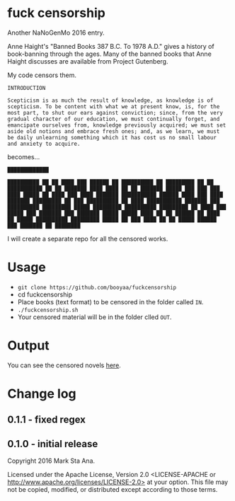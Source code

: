 # fuck censorship

Another NaNoGenMo 2016 entry.

Anne Haight's "Banned Books 387 B.C. To 1978 A.D." gives a history of
book-banning through the ages. Many of the banned books that Anne Haight
discusses are available from Project Gutenberg.

My code censors them.

```
INTRODUCTION

Scepticism is as much the result of knowledge, as knowledge is of
scepticism. To be content with what we at present know, is, for the
most part, to shut our ears against conviction; since, from the very
gradual character of our education, we must continually forget, and
emancipate ourselves from, knowledge previously acquired; we must set
aside old notions and embrace fresh ones; and, as we learn, we must
be daily unlearning something which it has cost us no small labour
and anxiety to acquire.
```

becomes...

```
█████████████

██████████ ██ ██ ████ ███ ██████ ██ ██████████ ██ █████████ ██ ██
███████████ ██ ██ ███████ ████ ████ ██ ██ ███████ █████ ███ ███ ███
████ █████ ██ ████ ███ ████ ███████ ███████████ ██████ ████ ███ ████
███████ █████████ ██ ███ ██████████ ██ ████ ███████████ ███████ ███
██████████ █████████ █████ █████████ ██████████ █████████ ██ ████ ███
█████ ███ ███████ ███ ███████ █████ █████ ████ ██ ██ ██████ ██ ████
██ █████ ██████████ █████████ █████ ██ ███ ████ ██ ██ █████ ██████
███ ███████ ██ ████████
```

I will create a separate repo for all the censored works.

# Usage

- `git clone https://github.com/booyaa/fuckcensorship`
- cd fuckcensorship
- Place books (text format) to be censored in the folder called `IN`.
- `./fuckcensorship.sh`
- Your censored material will be in the folder clled `OUT`.

# Output

You can see the censored novels [here](https://github.com/booyaa/bannedbookscensored).

# Change log

## 0.1.1 - fixed regex
## 0.1.0 - initial release

Copyright 2016 Mark Sta Ana.

Licensed under the Apache License, Version 2.0 <LICENSE-APACHE or
http://www.apache.org/licenses/LICENSE-2.0> at your option. This file may not
be copied, modified, or distributed except according to those terms.
